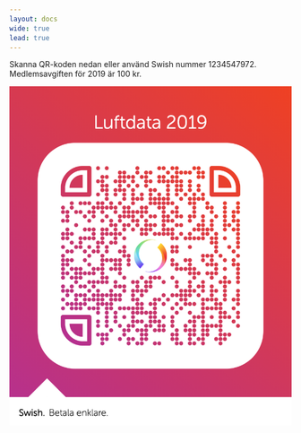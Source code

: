 ```yaml
---
layout: docs
wide: true
lead: true
---
```


Skanna QR-koden nedan eller använd Swish nummer 1234547972. Medlemsavgiften för 2019 är 100 kr.

![Luftdata Swish](swish.png)
